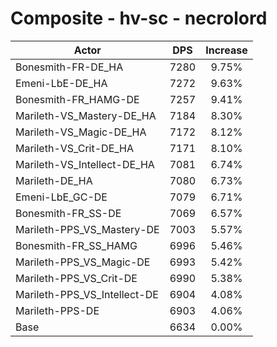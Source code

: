 # Composite - hv-sc - necrolord
| Actor | DPS | Increase |
|---|:---:|:---:|
|Bonesmith-FR-DE_HA|7280|9.75%|
|Emeni-LbE-DE_HA|7272|9.63%|
|Bonesmith-FR_HAMG-DE|7257|9.41%|
|Marileth-VS_Mastery-DE_HA|7184|8.30%|
|Marileth-VS_Magic-DE_HA|7172|8.12%|
|Marileth-VS_Crit-DE_HA|7171|8.10%|
|Marileth-VS_Intellect-DE_HA|7081|6.74%|
|Marileth-DE_HA|7080|6.73%|
|Emeni-LbE_GC-DE|7079|6.71%|
|Bonesmith-FR_SS-DE|7069|6.57%|
|Marileth-PPS_VS_Mastery-DE|7003|5.57%|
|Bonesmith-FR_SS_HAMG|6996|5.46%|
|Marileth-PPS_VS_Magic-DE|6993|5.42%|
|Marileth-PPS_VS_Crit-DE|6990|5.38%|
|Marileth-PPS_VS_Intellect-DE|6904|4.08%|
|Marileth-PPS-DE|6903|4.06%|
|Base|6634|0.00%|
